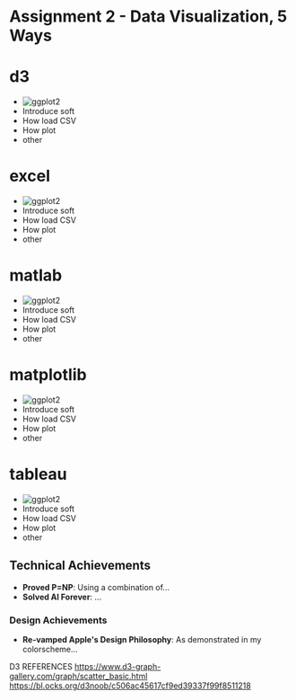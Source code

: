 Assignment 2 - Data Visualization, 5 Ways  
===

# d3
- ![ggplot2](img/ggplot2.png)
- Introduce soft
- How load CSV
- How plot 
- other

# excel
- ![ggplot2](img/ggplot2.png)
- Introduce soft
- How load CSV
- How plot 
- other

# matlab
- ![ggplot2](img/ggplot2.png)
- Introduce soft
- How load CSV
- How plot 
- other

# matplotlib
- ![ggplot2](img/ggplot2.png)
- Introduce soft
- How load CSV
- How plot 
- other

# tableau
- ![ggplot2](img/ggplot2.png)
- Introduce soft
- How load CSV
- How plot 
- other


## Technical Achievements
- **Proved P=NP**: Using a combination of...
- **Solved AI Forever**: ...

### Design Achievements
- **Re-vamped Apple's Design Philosophy**: As demonstrated in my colorscheme...




D3 REFERENCES
https://www.d3-graph-gallery.com/graph/scatter_basic.html
https://bl.ocks.org/d3noob/c506ac45617cf9ed39337f99f8511218